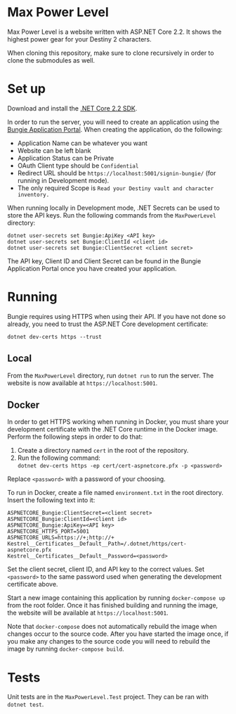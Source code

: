# Max Power Level

Max Power Level is a website written with ASP.NET Core 2.2. It shows the highest power gear for your Destiny 2 characters.

When cloning this repository, make sure to clone recursively in order to clone the submodules as well.

# Set up

Download and install the [.NET Core 2.2 SDK](https://dotnet.microsoft.com/download).

In order to run the server, you will need to create an application using the [Bungie Application Portal](https://www.bungie.net/en/Application). When creating the application, do the following:

* Application Name can be whatever you want
* Website can be left blank
* Application Status can be Private
* OAuth Client type should be `Confidential`
* Redirect URL should be `https://localhost:5001/signin-bungie/` (for running in Development mode).
* The only required Scope is `Read your Destiny vault and character inventory.`

When running locally in Development mode, .NET Secrets can be used to store the API keys. Run the following commands from the `MaxPowerLevel` directory:

    dotnet user-secrets set Bungie:ApiKey <API key>
    dotnet user-secrets set Bungie:ClientId <client id>
    dotnet user-secrets set Bungie:ClientSecret <client secret>

The API key, Client ID and Client Secret can be found in the Bungie Application Portal once you have created your application.

# Running

Bungie requires using HTTPS when using their API. If you have not done so already, you need to trust the ASP.NET Core development certificate:

    dotnet dev-certs https --trust

## Local

From the `MaxPowerLevel` directory, run `dotnet run` to run the server. The website is now available at `https://localhost:5001`.

## Docker

In order to get HTTPS working when running in Docker, you must share your development certificate with the .NET Core runtime in the Docker image. Perform the following steps in order to do that:

1. Create a directory named `cert` in the root of the repository.
2. Run the following command:  
`dotnet dev-certs https -ep cert/cert-aspnetcore.pfx -p <password>`

Replace `<password>` with a password of your choosing.

To run in Docker, create a file named `environment.txt` in the root directory. Insert the following text into it:

    ASPNETCORE_Bungie:ClientSecret=<client secret>
    ASPNETCORE_Bungie:ClientId=<client id>
    ASPNETCORE_Bungie:ApiKey=<API key>
    ASPNETCORE_HTTPS_PORT=5001
    ASPNETCORE_URLS=https://+;http://+
    Kestrel__Certificates__Default__Path=/.dotnet/https/cert-aspnetcore.pfx
    Kestrel__Certificates__Default__Password=<password>

Set the client secret, client ID, and API key to the correct values. Set `<password>` to the same password used when generating the development certificate above.

Start a new image containing this application by running `docker-compose up` from the root folder. Once it has finished building and running the image, the website will be available at `https://localhost:5001`.

Note that `docker-compose` does not automatically rebuild the image when changes occur to the source code. After you have started the image once, if you make any changes to the source code you will need to rebuild the image by running `docker-compose build`.

# Tests

Unit tests are in the `MaxPowerLevel.Test` project. They can be ran with `dotnet test`.
